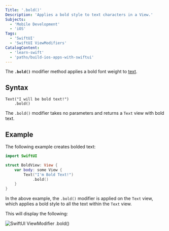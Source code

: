 ```yaml
---
Title: '.bold()'
Description: 'Applies a bold style to text characters in a View.'
Subjects:
  - 'Mobile Development'
  - 'iOS'
Tags:
  - 'SwiftUI'
  - 'SwiftUI ViewModifiers'
CatalogContent:
  - 'learn-swift'
  - 'paths/build-ios-apps-with-swiftui'
---
```


The **`.bold()`** modifier method applies a bold font weight to [text](https://www.codecademy.com/resources/docs/swiftui/views/text).

## Syntax

```pseudo
Text("I will be bold text!")
    .bold()
```

The `.bold()` modifier takes no parameters and returns a `Text` view with bold text.

## Example

The following example creates bolded text:

```swift
import SwiftUI

struct BoldView: View {
    var body: some View {
        Text("I'm Bold Text!")
            .bold()
    }
}
```

In the above example, the `.bold()` modifier is applied on the `Text` view, which applies a bold style to all the text within the `Text` view.

This will display the following:

![SwiftUI ViewModifier .bold()](https://raw.githubusercontent.com/Codecademy/docs/main/media/swiftui-bold.png)
